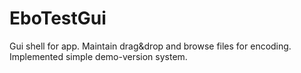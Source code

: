 # EboTestGui
Gui shell for app. 
Maintain drag&amp;drop and browse files for encoding. 
Implemented simple demo-version system.
